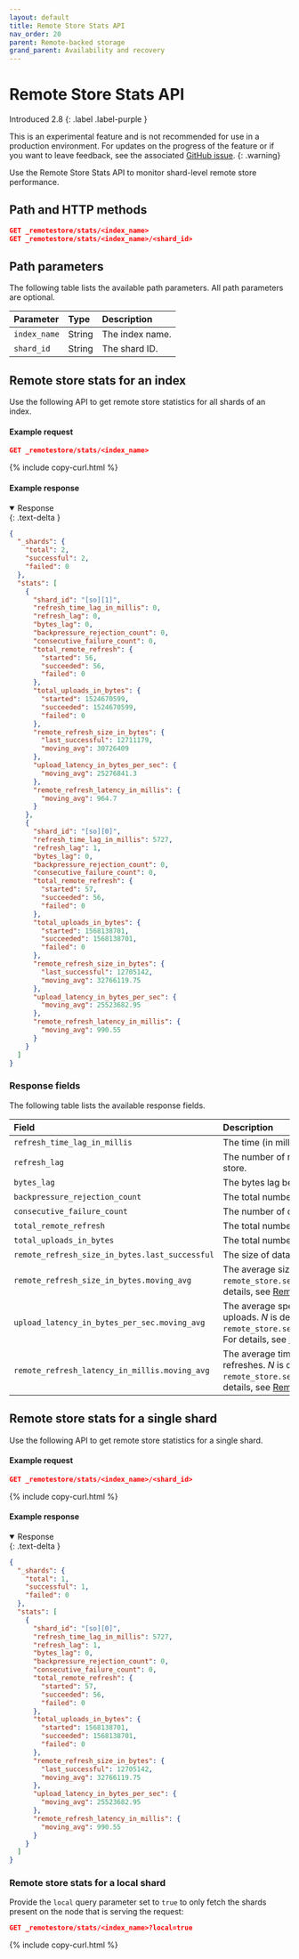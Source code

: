 ```yaml
---
layout: default
title: Remote Store Stats API 
nav_order: 20
parent: Remote-backed storage
grand_parent: Availability and recovery
---
```


# Remote Store Stats API
Introduced 2.8
{: .label .label-purple }

This is an experimental feature and is not recommended for use in a production environment. For updates on the progress of the feature or if you want to leave feedback, see the associated [GitHub issue](https://github.com/opensearch-project/OpenSearch/issues/1968).
{: .warning}

Use the Remote Store Stats API to monitor shard-level remote store performance.

## Path and HTTP methods

```json
GET _remotestore/stats/<index_name>
GET _remotestore/stats/<index_name>/<shard_id>
```

## Path parameters

The following table lists the available path parameters. All path parameters are optional.

Parameter | Type | Description
:--- | :--- | :---
`index_name` | String | The index name.
`shard_id` | String | The shard ID.

## Remote store stats for an index

Use the following API to get remote store statistics for all shards of an index. 

#### Example request

```json
GET _remotestore/stats/<index_name>
```
{% include copy-curl.html %}

#### Example response

<details open markdown="block">
  <summary>
    Response
  </summary>
  {: .text-delta }

```json
{
  "_shards": {
    "total": 2,
    "successful": 2,
    "failed": 0
  },
  "stats": [
    {
      "shard_id": "[so][1]",
      "refresh_time_lag_in_millis": 0,
      "refresh_lag": 0,
      "bytes_lag": 0,
      "backpressure_rejection_count": 0,
      "consecutive_failure_count": 0,
      "total_remote_refresh": {
        "started": 56,
        "succeeded": 56,
        "failed": 0
      },
      "total_uploads_in_bytes": {
        "started": 1524670599,
        "succeeded": 1524670599,
        "failed": 0
      },
      "remote_refresh_size_in_bytes": {
        "last_successful": 12711179,
        "moving_avg": 30726409
      },
      "upload_latency_in_bytes_per_sec": {
        "moving_avg": 25276841.3
      },
      "remote_refresh_latency_in_millis": {
        "moving_avg": 964.7
      }
    },
    {
      "shard_id": "[so][0]",
      "refresh_time_lag_in_millis": 5727,
      "refresh_lag": 1,
      "bytes_lag": 0,
      "backpressure_rejection_count": 0,
      "consecutive_failure_count": 0,
      "total_remote_refresh": {
        "started": 57,
        "succeeded": 56,
        "failed": 0
      },
      "total_uploads_in_bytes": {
        "started": 1568138701,
        "succeeded": 1568138701,
        "failed": 0
      },
      "remote_refresh_size_in_bytes": {
        "last_successful": 12705142,
        "moving_avg": 32766119.75
      },
      "upload_latency_in_bytes_per_sec": {
        "moving_avg": 25523682.95
      },
      "remote_refresh_latency_in_millis": {
        "moving_avg": 990.55
      }
    }
  ]
}
```
</details>

### Response fields

The following table lists the available response fields. 

|Field	|Description	|
|:---	|:---	|
|`refresh_time_lag_in_millis`	|The time (in milliseconds) the remote refresh is behind the local refresh.	|
|`refresh_lag`	| The number of refreshes by which the remote store is lagging behind the local store.	|
|`bytes_lag`	| The bytes lag between the remote and local store.	|
|`backpressure_rejection_count`	| The total number of write rejections made because of remote store backpressure.	|
|`consecutive_failure_count`	| The number of consecutive remote refresh failures since the last success.	|
|`total_remote_refresh`	|The total number of remote refreshes.	|
|`total_uploads_in_bytes`	| The total number of bytes in all uploads to the remote store. |
|`remote_refresh_size_in_bytes.last_successful`	|The size of data uploaded in the last successful refresh.	|
|`remote_refresh_size_in_bytes.moving_avg`	|The average size of data (in bytes) uploaded in the last _N_ refreshes. _N_ is defined in `remote_store.segment.pressure.upload_bytes_moving_average_window_size`. For details, see [Remote segment backpressure]({{site.url}}{{site.baseurl}}/tuning-your-cluster/availability-and-recovery/remote-store/remote-segment-backpressure/).	|
|`upload_latency_in_bytes_per_sec.moving_avg`	|The average speed of remote store uploads (in bytes per second) for the last _N_ uploads. _N_ is defined in `remote_store.segment.pressure.upload_bytes_per_sec_moving_average_window_size`. For details, see [Remote segment backpressure]({{site.url}}{{site.baseurl}}/tuning-your-cluster/availability-and-recovery/remote-store/remote-segment-backpressure/).		|
|`remote_refresh_latency_in_millis.moving_avg`	|The average time taken by a single remote refresh during the last _N_ remote refreshes. _N_ is defined in `remote_store.segment.pressure.upload_time_moving_average_window_size`. For details, see [Remote segment backpressure]({{site.url}}{{site.baseurl}}/tuning-your-cluster/availability-and-recovery/remote-store/remote-segment-backpressure/).	|

## Remote store stats for a single shard

Use the following API to get remote store statistics for a single shard.

#### Example request

```json
GET _remotestore/stats/<index_name>/<shard_id>
```
{% include copy-curl.html %}

#### Example response

<details open markdown="block">
  <summary>
    Response
  </summary>
  {: .text-delta }

```json
{
  "_shards": {
    "total": 1,
    "successful": 1,
    "failed": 0
  },
  "stats": [
    {
      "shard_id": "[so][0]",
      "refresh_time_lag_in_millis": 5727,
      "refresh_lag": 1,
      "bytes_lag": 0,
      "backpressure_rejection_count": 0,
      "consecutive_failure_count": 0,
      "total_remote_refresh": {
        "started": 57,
        "succeeded": 56,
        "failed": 0
      },
      "total_uploads_in_bytes": {
        "started": 1568138701,
        "succeeded": 1568138701,
        "failed": 0
      },
      "remote_refresh_size_in_bytes": {
        "last_successful": 12705142,
        "moving_avg": 32766119.75
      },
      "upload_latency_in_bytes_per_sec": {
        "moving_avg": 25523682.95
      },
      "remote_refresh_latency_in_millis": {
        "moving_avg": 990.55
      }
    }
  ]
}
```
</details>

### Remote store stats for a local shard

Provide the `local` query parameter set to `true` to only fetch the shards present on the node that is serving the request:

```json
GET _remotestore/stats/<index_name>?local=true
```
{% include copy-curl.html %}
